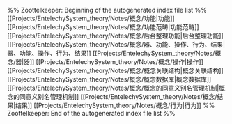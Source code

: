 %% Zoottelkeeper: Beginning of the autogenerated index file list  %%
 [[Projects/EntelechySystem_theory/Notes/概念/功能|功能]]
 [[Projects/EntelechySystem_theory/Notes/概念/功能范畴|功能范畴]]
 [[Projects/EntelechySystem_theory/Notes/概念/后台整理功能|后台整理功能]]
 [[Projects/EntelechySystem_theory/Notes/概念/器、功能、操作、行为、结果|器、功能、操作、行为、结果]]
 [[Projects/EntelechySystem_theory/Notes/概念/器|器]]
 [[Projects/EntelechySystem_theory/Notes/概念/操作|操作]]
 [[Projects/EntelechySystem_theory/Notes/概念/概念关联结构|概念关联结构]]
 [[Projects/EntelechySystem_theory/Notes/概念/概念数据库|概念数据库]]
 [[Projects/EntelechySystem_theory/Notes/概念/概念的同意义别名管理机制|概念的同意义别名管理机制]]
 [[Projects/EntelechySystem_theory/Notes/概念/结果|结果]]
 [[Projects/EntelechySystem_theory/Notes/概念/行为|行为]]
%% Zoottelkeeper: End of the autogenerated index file list  %%
